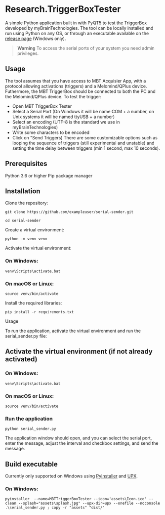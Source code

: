# Research.TriggerBoxTester
A simple Python application built in with PyQT5 to test the TriggerBox developed by myBrainTechnologies.
The tool can be locally installed and run using Python on any OS, or through an executable available on the [release page](https://github.com/mbt-michele-r/Research.TriggerBoxTester/releases) (Windows only).
> **Warning**
> To access the serial ports of your system you need admin privileges.

## Usage
The tool assumes that you have access to MBT Acquisier App, with a protocol allowing activations (triggers) and a Melomind/QPlus device. Futhermore, the MBT TriggerBox should be connected to both the PC and the Melomind/QPlus device.
To test the trigger:
- Open MBT TriggerBox Tester
- Select a Serial Port (On Windows it will be name COM + a number, on Unix systems it will be named ttyUSB + a number)
- Select an encoding (UTF-8 is the standard we use in myBrainTechnologies)
- Write some characters to be encoded
- Click on "Send Triggers)
There are some customizable options such as looping the sequence of triggers (still experimental and unstable) and setting the time delay between triggers (min 1 second, max 10 seconds).


## Prerequisites
Python 3.6 or higher
Pip package manager

## Installation
Clone the repository:

`git clone https://github.com/exampleuser/serial-sender.git`

`cd serial-sender`

Create a virtual environment:

`python -m venv venv`

Activate the virtual environment:

### On Windows:
`venv\Scripts\activate.bat`

### On macOS or Linux:
`source venv/bin/activate`

Install the required libraries:

`pip install -r requirements.txt`

Usage

To run the application, activate the virtual environment and run the serial_sender.py file:


## Activate the virtual environment (if not already activated)
### On Windows:

`venv\Scripts\activate.bat`

### On macOS or Linux:
`source venv/bin/activate`

### Run the application

`python serial_sender.py`

The application window should open, and you can select the serial port, enter the message, adjust the interval and checkbox settings, and send the message.

## Build executable
Currently only supported on Windows using [PyInstaller](https://pyinstaller.org) and [UPX](https://github.com/upx/upx).
### On Windows:
` pyinstaller  --name=MBTTriggerBoxTester --icon='assets\Icon.ico' --clean --splash="assets\splash.jpg" --upx-dir=upx --onefile --noconsole .\serial_sender.py ; copy -r "assets" "dist/"
`

